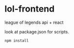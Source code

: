# lol-frontend
league of legends api + react

look at package.json for scripts.

```bash
npm install
```
